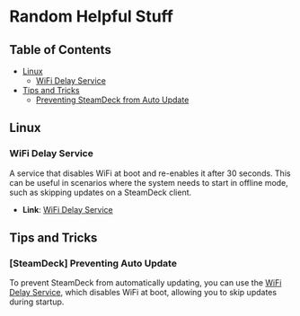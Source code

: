 # Random Helpful Stuff

## Table of Contents
- [Linux](#linux)
  - [WiFi Delay Service](#wifi-delay-service)
- [Tips and Tricks](#tips-and-tricks)
  - [Preventing SteamDeck from Auto Update](#steamdeck-preventing-auto-update)
  
## Linux

### WiFi Delay Service
A service that disables WiFi at boot and re-enables it after 30 seconds. This can be useful in scenarios where the system needs to start in offline mode, such as skipping updates on a SteamDeck client.
- **Link**: [WiFi Delay Service](linux/wifi_delay_service/)

## Tips and Tricks

### [SteamDeck] Preventing Auto Update
To prevent SteamDeck from automatically updating, you can use the [WiFi Delay Service](linux/wifi_delay_service/), which disables WiFi at boot, allowing you to skip updates during startup.
